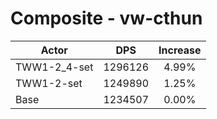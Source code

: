# Composite - vw-cthun
| Actor | DPS | Increase |
|---|:---:|:---:|
|TWW1-2_4-set|1296126|4.99%|
|TWW1-2-set|1249890|1.25%|
|Base|1234507|0.00%|
